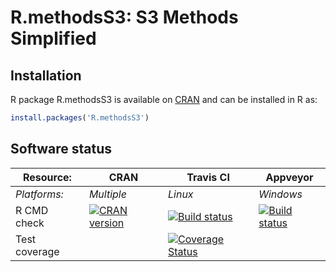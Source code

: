 # R.methodsS3: S3 Methods Simplified


## Installation
R package R.methodsS3 is available on [CRAN](http://cran.r-project.org/package=R.methodsS3) and can be installed in R as:
```r
install.packages('R.methodsS3')
```


## Software status

| Resource:     | CRAN        | Travis CI     | Appveyor         |
| ------------- | ------------------- | ------------- | ---------------- |
| _Platforms:_  | _Multiple_          | _Linux_       | _Windows_        |
| R CMD check   | <a href="http://cran.r-project.org/web/checks/check_results_R.methodsS3.html"><img border="0" src="http://www.r-pkg.org/badges/version/R.methodsS3" alt="CRAN version"></a> | <a href="https://travis-ci.org/HenrikBengtsson/R.methodsS3"><img src="https://travis-ci.org/HenrikBengtsson/R.methodsS3.svg" alt="Build status"></a> | <a href="https://ci.appveyor.com/project/HenrikBengtsson/r-methodss3"><img src="https://ci.appveyor.com/api/projects/status/github/HenrikBengtsson/R.methodsS3?svg=true" alt="Build status"></a> |
| Test coverage |                     | <a href="https://coveralls.io/r/HenrikBengtsson/R.methodsS3"><img src="https://coveralls.io/repos/HenrikBengtsson/R.methodsS3/badge.svg?branch=develop" alt="Coverage Status"/></a>   |                  |
